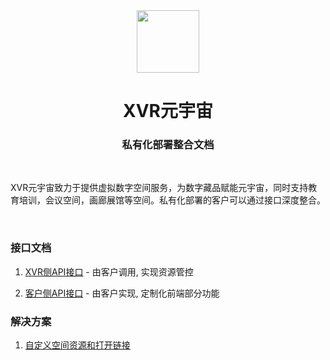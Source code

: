 <div align="center">
    <a href="https://xvr.art/?ref=github" target="_blank">
        <img src="https://xvr.oss-cn-hangzhou.aliyuncs.com/common/logo-dark-icon.png" height="100px">
    </a>
    <h1>XVR元宇宙</h1>
    <h3>私有化部署整合文档</h3>
    <br>
    <p align="left">XVR元宇宙致力于提供虚拟数字空间服务，为数字藏品赋能元宇宙，同时支持教育培训，会议空间，画廊展馆等空间。私有化部署的客户可以通过接口深度整合。</p>
    <br>
</div>

### 接口文档

1. [XVR侧API接口](./api-xvr) - 由客户调用, 实现资源管控

2. [客户侧API接口](./api-client) - 由客户实现, 定制化前端部分功能

### 解决方案

1. [自定义空间资源和打开链接](../../blob/master/solution/replaceContent.md)
